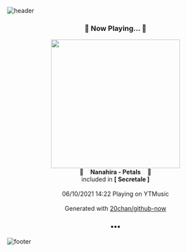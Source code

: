 ![header](https://capsule-render.vercel.app/api?type=wave&height=170&section=header&text=Hi.%20I'm%20SHIFT&fontColor=090707&fontAlignX=45&fontAlignY=65&fontSize=100)

<h3 align="center">🎵 Now Playing... 🎵</h3>
<p align="center">
  <a href="https://music.youtube.com/watch?v=ZtqdCbC1VVc">
    <img width="300" src="https://lh3.googleusercontent.com/YkujMB2qZSG4Y_z0Ky9S6wsCmaeZg5h08XbohN9ni7jVRq_oLJjUfQDBc_dUq9hBJ_kuWE9cns_F4wA">
  </a>
  <br>
  🎵&nbsp&nbsp&nbsp <b>Nanahira - Petals</b> &nbsp&nbsp&nbsp🎵
  <br>
  included in <b>[ Secretale ]</b>
  
  <br />
  <br />
  06/10/2021 14:22 Playing on YTMusic
  <br />
  <br />
  Generated with <a href="https://github.com/20chan/github-now">20chan/github-now</a>
</p>

<h3 align="center">•••</h3>

![footer](https://capsule-render.vercel.app/api?type=wave&height=150&section=footer)
